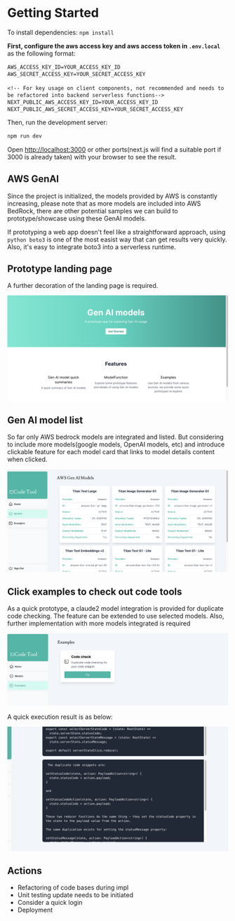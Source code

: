 # Getting Started

To install dependencies: `npm install`

**First, configure the aws access key and aws access token in `.env.local`** as the following format:

```env
AWS_ACCESS_KEY_ID=YOUR_ACCESS_KEY_ID
AWS_SECRET_ACCESS_KEY=YOUR_SECRET_ACCESS_KEY

<!-- For key usage on client components, not recommended and needs to be refactored into backend serverless functions-->
NEXT_PUBLIC_AWS_ACCESS_KEY_ID=YOUR_ACCESS_KEY_ID
NEXT_PUBLIC_AWS_SECRET_ACCESS_KEY=YOUR_SECRET_ACCESS_KEY
```

Then, run the development server:

```bash
npm run dev
```

Open [http://localhost:3000](http://localhost:3000) or other ports(next.js will find a suitable port if 3000 is already taken) with your browser to see the result.

## AWS GenAI

Since the project is initialized, the models provided by AWS is constantly increasing, please note that as more models are included into AWS BedRock, there are other potential samples we can build to prototype/showcase using these GenAI models.

If prototyping a web app doesn't feel like a straightforward approach, using `python boto3` is one of the most easist way that can get results very quickly. Also, it's easy to integrate boto3 into a serverless runtime.

## Prototype landing page

A further decoration of the landing page is required.

![alt text](description_image/landing.png)

## Gen AI model list

So far only AWS bedrock models are integrated and listed. But considering to include more models(google models, OpenAI models, etc) and introduce clickable feature for each model card that links to model details content when clicked.

![alt text](description_image/model_list.png)

## Click examples to check out code tools

As a quick prototype, a claude2 model integration is provided for duplicate code checking. The feature can be extended to use selected models. Also, further implementation with more models integrated is required

![alt text](description_image/temp_examples.png)

A quick execution result is as below:

![alt text](description_image/temp_duplicate_code.png)

## Actions

- Refactoring of code bases during impl
- Unit testing update needs to be initiated
- Consider a quick login
- Deployment
